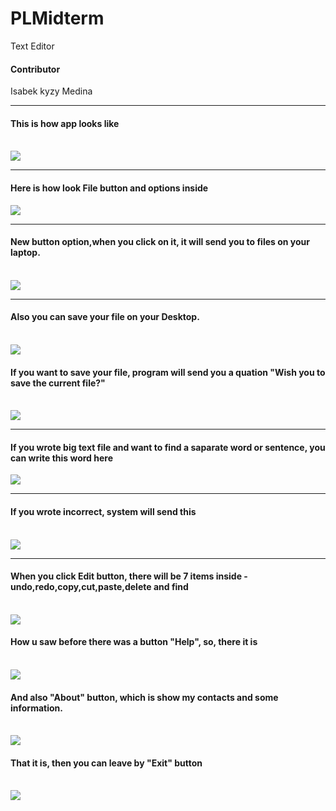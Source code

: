 # PLMidterm

Text Editor 

<h4>Contributor</h4>
<p>Isabek kyzy Medina</p>

<hr>

<h4>This is how app looks like</h4>
<br>

<img src="https://avatars.mds.yandex.net/get-images-cbir/4472047/LBe0nFphjem3V7t26ESh9g3630/ocr">

<hr>
<h4>Here is how look File button and options inside</h4>
<b4>
<img src="https://avatars.mds.yandex.net/get-images-cbir/3822487/Bj8t9ZhZOXdbWXqNbF9qLw8726/ocr">
<hr>
  <h4>New button option,when you click on it, it will send you to files on your laptop.</h4>
<br>
<img src="https://avatars.mds.yandex.net/get-images-cbir/4304284/b7A0iSEjDJrEK8XPyHBSWg3064/ocr">
<hr>
  <h4>Also you can save your file on your Desktop.</h4>
  
<br>
<img src="https://avatars.mds.yandex.net/get-images-cbir/4304284/b7A0iSEjDJrEK8XPyHBSWg3064/ocr">
<br>
  <h4>If you want to save your file, program will send you a quation "Wish you to save the current file?"</h4>
<br>

<img src="https://avatars.mds.yandex.net/get-images-cbir/2107671/dv-0W49GRj_7Pk3vNGX8cA1678/ocr">

<hr>
<h4>If you wrote big text file and want to find a saparate word or sentence, you can write this word here</h4>
<b4>
<img src="https://avatars.mds.yandex.net/get-images-cbir/4760051/d7SOEWGfmthtNzM_7wvXBw3099/ocr">
  
<hr>
  <h4>If you wrote incorrect, system will send this</h4>
<br>
<img src="https://avatars.mds.yandex.net/get-images-cbir/4316178/zRynkmnz6UbH13kAicmX-A0210/ocr">
<hr>
  <h4>When you click Edit button, there will be 7 items inside - undo,redo,copy,cut,paste,delete and find</h4>
<br>
<img src="https://avatars.mds.yandex.net/get-images-cbir/4431984/_yHt4V42CQGfbQfPW4GPeA0429/ocr">
  
  <br>
  <h4>How u saw before there was a button "Help", so, there it is </h4>
<br>

<img src="https://avatars.mds.yandex.net/get-images-cbir/4324261/6epvpZ2w1ft6GCkDJKj32A8050/ocr">

<br>
  <h4>And also "About" button, which is show my contacts and some information.</h4>
<br>

<img src="file:///C:/Users/User/Pictures/Saved%20Pictures/2021-03-24%2022_03_50-About%20The%20Developer.png">

<br>
  <h4>That it is, then you can leave by "Exit" button</h4>
<br>

<img src="https://avatars.mds.yandex.net/get-images-cbir/4524870/Bj8t9ZhZOXdbWXqNbF9qLw2219/ocr">
